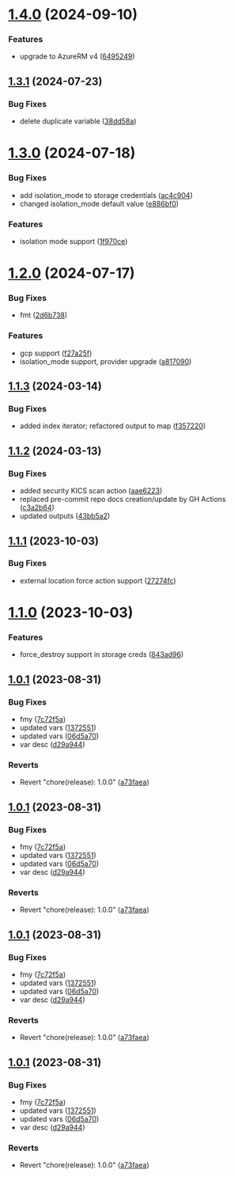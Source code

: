 # [1.4.0](https://github.com/data-platform-hq/terraform-databricks-external-location/compare/v1.3.1...v1.4.0) (2024-09-10)


### Features

* upgrade to AzureRM v4 ([6495249](https://github.com/data-platform-hq/terraform-databricks-external-location/commit/6495249198cd28e129da7cf8b7facdc82a43df10))

## [1.3.1](https://github.com/data-platform-hq/terraform-databricks-external-location/compare/v1.3.0...v1.3.1) (2024-07-23)


### Bug Fixes

* delete duplicate variable ([38dd58a](https://github.com/data-platform-hq/terraform-databricks-external-location/commit/38dd58a454fe05771d5cb5270fbc8f398003033b))

# [1.3.0](https://github.com/data-platform-hq/terraform-databricks-external-location/compare/v1.2.0...v1.3.0) (2024-07-18)


### Bug Fixes

* add isolation_mode to storage credentials ([ac4c904](https://github.com/data-platform-hq/terraform-databricks-external-location/commit/ac4c904bf45b824034c2007a2723fa00f3546466))
* changed isolation_mode default value ([e886bf0](https://github.com/data-platform-hq/terraform-databricks-external-location/commit/e886bf025ed8bafd0adaf3deeb6a33c03acca71b))


### Features

* isolation mode support ([1f970ce](https://github.com/data-platform-hq/terraform-databricks-external-location/commit/1f970ce20698cbf330ade24f037e709a35b18942))

# [1.2.0](https://github.com/data-platform-hq/terraform-databricks-external-location/compare/v1.1.3...v1.2.0) (2024-07-17)


### Bug Fixes

* fmt ([2d6b738](https://github.com/data-platform-hq/terraform-databricks-external-location/commit/2d6b7380caa5a4a801be3fdac29d1b0d6bb2d2fe))


### Features

* gcp support ([f27a25f](https://github.com/data-platform-hq/terraform-databricks-external-location/commit/f27a25fac8b622a021ac91d56cc461f2ab315f89))
* isolation_mode support, provider upgrade ([a817090](https://github.com/data-platform-hq/terraform-databricks-external-location/commit/a8170901d38f97863a5923853eb93dbb3d110a6e))

## [1.1.3](https://github.com/data-platform-hq/terraform-databricks-external-location/compare/v1.1.2...v1.1.3) (2024-03-14)


### Bug Fixes

* added index iterator; refactored output to map ([f357220](https://github.com/data-platform-hq/terraform-databricks-external-location/commit/f357220dba32c513c6530a274baf4032be848c49))

## [1.1.2](https://github.com/data-platform-hq/terraform-databricks-external-location/compare/v1.1.1...v1.1.2) (2024-03-13)


### Bug Fixes

* added security KICS scan action ([aae6223](https://github.com/data-platform-hq/terraform-databricks-external-location/commit/aae6223432a4a3a5ffac392e241959a748a27b40))
* replaced pre-commit repo docs creation/update by GH Actions ([c3a2b64](https://github.com/data-platform-hq/terraform-databricks-external-location/commit/c3a2b643a4d1d0be3b89b4d49e619af8c34a8b05))
* updated outputs ([43bb5a2](https://github.com/data-platform-hq/terraform-databricks-external-location/commit/43bb5a2dd1fcc462851f158b68009fca6b25dd88))

## [1.1.1](https://github.com/data-platform-hq/terraform-databricks-external-location/compare/v1.1.0...v1.1.1) (2023-10-03)


### Bug Fixes

* external location force action support ([27274fc](https://github.com/data-platform-hq/terraform-databricks-external-location/commit/27274fcd55efba62f6491deb37d88e5b8563d92a))

# [1.1.0](https://github.com/data-platform-hq/terraform-databricks-external-location/compare/v1.0.1...v1.1.0) (2023-10-03)


### Features

* force_destroy support in storage creds ([843ad96](https://github.com/data-platform-hq/terraform-databricks-external-location/commit/843ad96cd9f399ed98a506eebeeb1c9ca21fbace))

## [1.0.1](https://github.com/data-platform-hq/terraform-databricks-external-location/compare/v1.0.0...v1.0.1) (2023-08-31)


### Bug Fixes

* fmy ([7c72f5a](https://github.com/data-platform-hq/terraform-databricks-external-location/commit/7c72f5af4db8ccd7d2d8cb7cc59159b511777497))
* updated vars ([1372551](https://github.com/data-platform-hq/terraform-databricks-external-location/commit/137255148695c63fba8e73363ccdf51264767ce4))
* updated vars ([06d5a70](https://github.com/data-platform-hq/terraform-databricks-external-location/commit/06d5a70e7ea652851f6d4367d593d2bfedc36a18))
* var desc ([d29a944](https://github.com/data-platform-hq/terraform-databricks-external-location/commit/d29a94484a621932186fcef315019730909dc8ae))


### Reverts

* Revert "chore(release): 1.0.0" ([a73faea](https://github.com/data-platform-hq/terraform-databricks-external-location/commit/a73faea369512e11a742f8d604fe56f561b45e8f))

## [1.0.1](https://github.com/data-platform-hq/terraform-databricks-external-location/compare/v1.0.0...v1.0.1) (2023-08-31)


### Bug Fixes

* fmy ([7c72f5a](https://github.com/data-platform-hq/terraform-databricks-external-location/commit/7c72f5af4db8ccd7d2d8cb7cc59159b511777497))
* updated vars ([1372551](https://github.com/data-platform-hq/terraform-databricks-external-location/commit/137255148695c63fba8e73363ccdf51264767ce4))
* updated vars ([06d5a70](https://github.com/data-platform-hq/terraform-databricks-external-location/commit/06d5a70e7ea652851f6d4367d593d2bfedc36a18))
* var desc ([d29a944](https://github.com/data-platform-hq/terraform-databricks-external-location/commit/d29a94484a621932186fcef315019730909dc8ae))


### Reverts

* Revert "chore(release): 1.0.0" ([a73faea](https://github.com/data-platform-hq/terraform-databricks-external-location/commit/a73faea369512e11a742f8d604fe56f561b45e8f))

## [1.0.1](https://github.com/data-platform-hq/terraform-databricks-external-location/compare/v1.0.0...v1.0.1) (2023-08-31)


### Bug Fixes

* fmy ([7c72f5a](https://github.com/data-platform-hq/terraform-databricks-external-location/commit/7c72f5af4db8ccd7d2d8cb7cc59159b511777497))
* updated vars ([1372551](https://github.com/data-platform-hq/terraform-databricks-external-location/commit/137255148695c63fba8e73363ccdf51264767ce4))
* updated vars ([06d5a70](https://github.com/data-platform-hq/terraform-databricks-external-location/commit/06d5a70e7ea652851f6d4367d593d2bfedc36a18))
* var desc ([d29a944](https://github.com/data-platform-hq/terraform-databricks-external-location/commit/d29a94484a621932186fcef315019730909dc8ae))


### Reverts

* Revert "chore(release): 1.0.0" ([a73faea](https://github.com/data-platform-hq/terraform-databricks-external-location/commit/a73faea369512e11a742f8d604fe56f561b45e8f))

## [1.0.1](https://github.com/data-platform-hq/terraform-databricks-external-location/compare/v1.0.0...v1.0.1) (2023-08-31)


### Bug Fixes

* fmy ([7c72f5a](https://github.com/data-platform-hq/terraform-databricks-external-location/commit/7c72f5af4db8ccd7d2d8cb7cc59159b511777497))
* updated vars ([1372551](https://github.com/data-platform-hq/terraform-databricks-external-location/commit/137255148695c63fba8e73363ccdf51264767ce4))
* updated vars ([06d5a70](https://github.com/data-platform-hq/terraform-databricks-external-location/commit/06d5a70e7ea652851f6d4367d593d2bfedc36a18))
* var desc ([d29a944](https://github.com/data-platform-hq/terraform-databricks-external-location/commit/d29a94484a621932186fcef315019730909dc8ae))


### Reverts

* Revert "chore(release): 1.0.0" ([a73faea](https://github.com/data-platform-hq/terraform-databricks-external-location/commit/a73faea369512e11a742f8d604fe56f561b45e8f))
